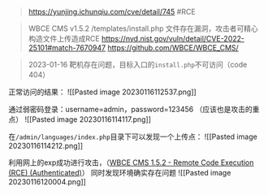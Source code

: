 > https://yunjing.ichunqiu.com/cve/detail/745
> #RCE 

> WBCE CMS v1.5.2 /templates/install.php 文件存在漏洞，攻击者可精心构造文件上传造成RCE
> https://nvd.nist.gov/vuln/detail/CVE-2022-25101#match-7670947
> https://github.com/WBCE/WBCE_CMS/

> 2023-01-16 靶机存在问题，目标入口的`install.php`不可访问（code 404）

正常访问的结果：
![[Pasted image 20230116112537.png]]

通过弱密码登录：username=admin，password=123456 （应该也是攻击的重点）
![[Pasted image 20230116114117.png]]

在`/admin/languages/index.php`目录下可以发现一个上传点：
![[Pasted image 20230116114212.png]]

利用网上的exp成功进行攻击，（[WBCE CMS 1.5.2 - Remote Code Execution (RCE) (Authenticated)](https://www.exploit-db.com/exploits/50707)）
同时发现环境确实存在问题
![[Pasted image 20230116120004.png]]